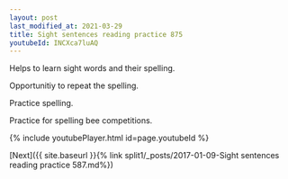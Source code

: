 ```yaml
---
layout: post
last_modified_at: 2021-03-29
title: Sight sentences reading practice 875
youtubeId: INCXca7luAQ
---
```

 
 
Helps to learn sight words and their spelling.

Opportunitiy to repeat the spelling. 

Practice spelling. 
 
Practice for spelling bee competitions. 
 
{% include youtubePlayer.html id=page.youtubeId %}
 
 

[Next]({{ site.baseurl }}{% link  split1/_posts/2017-01-09-Sight sentences reading practice 587.md%})
 
